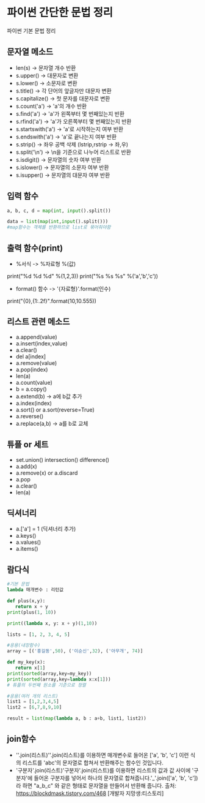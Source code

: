 # 파이썬 간단한 문법 정리

파이썬 기본 문법 정리

## 문자열 메소드

- len(s) -> 문자열 개수 반환
- s.upper() -> 대문자로 변환
- s.lower() -> 소문자로 변환
- s.title() -> 각 단어의 앞글자만 대문자 변환
- s.capitalize() -> 첫 문자를 대문자로 변환
- s.count('a') -> 'a'의 개수 반환
- s.find('a') -> 'a'가 왼쪽부터 몇 번째있는지 반환
- s.rfind('a') -> 'a'가 오른쪽부터 몇 번째있는지 반환
- s.startswith('a') -> 'a'로 시작하는지 여부 반환
- s.endswith('a') -> 'a'로 끝나는지 여부 반환
- s.strip() -> 좌우 공백 삭제 (lstrip,rstrip -> 좌,우)
- s.split('\n') -> \n을 기준으로 나누어 리스트로 반환
- s.isdigit() -> 문자열의 숫자 여부 반환
- s.islower() -> 문자열의 소문자 여부 반환
- s.isupper() -> 문자열의 대문자 여부 반환

## 입력 함수

```py
a, b, c, d = map(int, input().split())

data = list(map(int,input().split()))
#map함수는 객체를 반환하므로 list로 묶어줘야함
```

## 출력 함수(print)

- %서식 -> %자료형 %(값)

print("%d %d %d" %(1,2,3)) print("%s %s %s" %('a','b','c'))

- format() 함수 -> '{자료형}'.format(인수)

print("{0},{1:.2f}".format(10,10.555))

## 리스트 관련 메소드

- a.append(value)
- a.insert(index,value)
- a.clear()
- del a[index]
- a.remove(value)
- a.pop(index)
- len(a)
- a.count(value)
- b = a.copy()
- a.extend(b) -> a에 b값 추가
- a.index(index)
- a.sort() or a.sort(reverse=True)
- a.reverse()
- a.replace(a,b) -> a를 b로 교체

## 튜플 or 세트

- set.union() intersection() difference()
- a.add(x)
- a.remove(x) or a.discard
- a.pop
- a.clear()
- len(a)

## 딕셔너리

- a.['a'] = 1 (딕셔너리 추가)
- a.keys()
- a.values()
- a.items()

## 람다식

```py
#기본 문법
lambda 매개변수 : 리턴값

def plus(x,y):
   return x + y
print(plus(1, 10))

print((lambda x, y: x + y)(1,10))

lists = [1, 2, 3, 4, 5]
```

```py
#응용(내장함수)
array = [('홍길동',50), ('이순신',32), ('아무개', 74)]

def my_key(x):
   return x[1]
print(sorted(array,key=my_key))
print(sorted(array,key=lambda x:x[1]))
# 튜플의 두번째 원소를 기준으로 정렬
```

```py
#응용(여러 개의 리스트)
list1 = [1,2,3,4,5]
list2 = [6,7,8,9,10]

result = list(map(lambda a, b : a+b, list1, list2))
```

## join함수
- ''.join(리스트)''.join(리스트)를 이용하면 매개변수로 들어온 ['a', 'b', 'c'] 이런 식의 리스트를 'abc'의 문자열로 합쳐서 반환해주는 함수인 것입니다.
- '구분자'.join(리스트)'구분자'.join(리스트)를 이용하면 리스트의 값과 값 사이에 '구분자'에 들어온 구분자를 넣어서 하나의 문자열로 합쳐줍니다.'_'.join(['a', 'b', 'c']) 라 하면 "a_b_c" 와 같은 형태로 문자열을 만들어서 반환해 줍니다.
출처: https://blockdmask.tistory.com/468 [개발자 지망생:티스토리]

